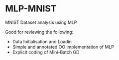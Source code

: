 # MLP-MNIST
MNIST Dataset analysis using MLP

Good for reviewing the following:
- Data Initialisation and Loadin
- Simple and annotated OO implementation of MLP
- Explicit coding of Mini-Batch GD
